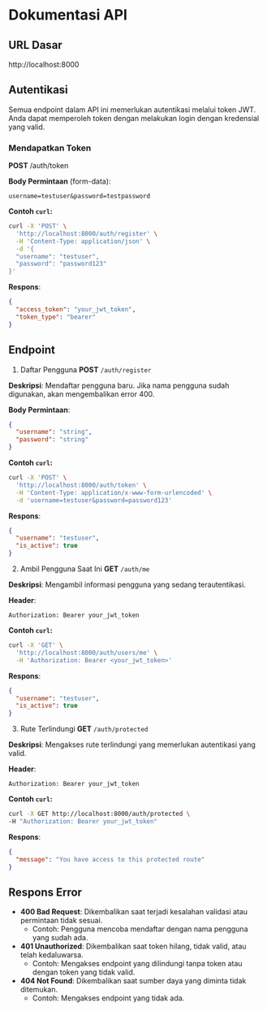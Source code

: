# Dokumentasi API

## URL Dasar
http://localhost:8000

## Autentikasi
Semua endpoint dalam API ini memerlukan autentikasi melalui token JWT. Anda dapat memperoleh token dengan melakukan login dengan kredensial yang valid.

### Mendapatkan Token
**POST** /auth/token

**Body Permintaan** (form-data):
```plaintext
username=testuser&password=testpassword
```

**Contoh `curl`:**
```bash
curl -X 'POST' \
  'http://localhost:8000/auth/register' \
  -H 'Content-Type: application/json' \
  -d '{
  "username": "testuser",
  "password": "password123"
}'

```

**Respons**:
```json
{
  "access_token": "your_jwt_token",
  "token_type": "bearer"
}
```

## Endpoint

1. Daftar Pengguna
**POST** `/auth/register`

**Deskripsi**: Mendaftar pengguna baru. Jika nama pengguna sudah digunakan, akan mengembalikan error 400.

**Body Permintaan**:
```json
{
  "username": "string",
  "password": "string"
}
```

**Contoh `curl`:**
```bash
curl -X 'POST' \
  'http://localhost:8000/auth/token' \
  -H 'Content-Type: application/x-www-form-urlencoded' \
  -d 'username=testuser&password=password123'

```

**Respons**:
```json
{
  "username": "testuser",
  "is_active": true
}
```

2. Ambil Pengguna Saat Ini
**GET** `/auth/me`

**Deskripsi**: Mengambil informasi pengguna yang sedang terautentikasi.

**Header**:
```plaintext
Authorization: Bearer your_jwt_token
```

**Contoh `curl`:**
```bash
curl -X 'GET' \
  'http://localhost:8000/auth/users/me' \
  -H 'Authorization: Bearer <your_jwt_token>'
```

**Respons**:
```json
{
  "username": "testuser",
  "is_active": true
}
```

3. Rute Terlindungi
**GET** `/auth/protected`

**Deskripsi**: Mengakses rute terlindungi yang memerlukan autentikasi yang valid.

**Header**:
```plaintext
Authorization: Bearer your_jwt_token
```

**Contoh `curl`:**
```bash
curl -X GET http://localhost:8000/auth/protected \
-H "Authorization: Bearer your_jwt_token"
```

**Respons**:
```json
{
  "message": "You have access to this protected route"
}
```

## Respons Error
* **400 Bad Request**: Dikembalikan saat terjadi kesalahan validasi atau permintaan tidak sesuai.
   * Contoh: Pengguna mencoba mendaftar dengan nama pengguna yang sudah ada.
* **401 Unauthorized**: Dikembalikan saat token hilang, tidak valid, atau telah kedaluwarsa.
   * Contoh: Mengakses endpoint yang dilindungi tanpa token atau dengan token yang tidak valid.
* **404 Not Found**: Dikembalikan saat sumber daya yang diminta tidak ditemukan.
   * Contoh: Mengakses endpoint yang tidak ada.

